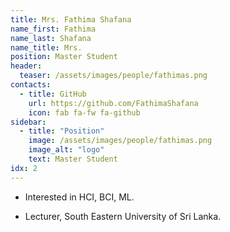 ```yaml
---
title: Mrs. Fathima Shafana
name_first: Fathima
name_last: Shafana
name_title: Mrs.
position: Master Student
header:
  teaser: /assets/images/people/fathimas.png
contacts:
  - title: GitHub
    url: https://github.com/FathimaShafana
    icon: fab fa-fw fa-github
sidebar:
  - title: "Position"
    image: /assets/images/people/fathimas.png
    image_alt: "logo"
    text: Master Student
idx: 2
---
```

* Interested in HCI, BCI, ML.

* Lecturer, South Eastern University of Sri Lanka.